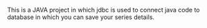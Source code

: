 This is a JAVA project in which jdbc is used to connect java code to database in which you can save your series details.
